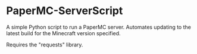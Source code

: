 # PaperMC-ServerScript

A simple Python script to run a PaperMC server. Automates updating to the latest build for the Minecraft version specified.

Requires the "requests" library.
